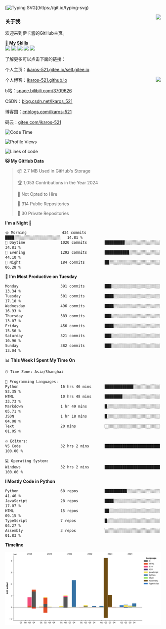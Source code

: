 [![Typing SVG](https://readme-typing-svg.herokuapp.com?size=25&duration=3000&color=8C43EA&vCenter=true&width=200&height=40&lines=Hi+Welcome+%F0%9F%91%8B%F0%9F%8F%BB;I'm+Love丶伊卡洛斯~~)](https://git.io/typing-svg)

<a href="#">
  <img align="right" src="https://github-readme-stats.vercel.app/api?username=Ikaros-521&count_private=true&show_icons=true&bg_color=15,f2f7fd,E0EAFC" />
</a>

### 关于我

欢迎来到伊卡酱的GitHub主页。

🌟 **My Skills**  
![](https://img.shields.io/badge/-C-A8B9CC?style=flat-square&logo=C&logoColor=fff)
![](https://img.shields.io/badge/-Python-3776AB?style=flat-square&logo=Python&logoColor=fff)
![](https://img.shields.io/badge/-JavaScript-F7DF1E?style=flat-square&logo=JavaScript&logoColor=fff)
![](https://img.shields.io/badge/-C++-00599C?style=flat-square&logo=Cpp&logoColor=fff)
![](https://img.shields.io/badge/-Linux-000000?style=flat-square&logo=Linux&logoColor=fff)

了解更多可以点击下面的链接：  

个人主页：[ikaros-521.gitee.io/self.gitee.io](https://ikaros-521.gitee.io/self.gitee.io/)  

<img align='right' src="https://github.com/Ikaros-521/Ikaros-521/assets/40910637/3a5e50bc-91dc-4aa5-b7a0-8b27ad1c2b33" height="330">

个人博客：[ikaros-521.github.io](https://ikaros-521.github.io/)  

b站：[space.bilibili.com/3709626](https://space.bilibili.com/3709626)  

CSDN：[blog.csdn.net/Ikaros_521](https://blog.csdn.net/Ikaros_521)  

博客园：[cnblogs.com/ikaros-521](https://www.cnblogs.com/ikaros-521)  

码云：[gitee.com/ikaros-521](https://gitee.com/ikaros-521)  


<!--START_SECTION:waka-->
![Code Time](http://img.shields.io/badge/Code%20Time-1%2C930%20hrs%2017%20mins-blue)

![Profile Views](http://img.shields.io/badge/Profile%20Views-17-blue)

![Lines of code](https://img.shields.io/badge/From%20Hello%20World%20I%27ve%20Written-13.2%20million%20lines%20of%20code-blue)

**🐱 My GitHub Data** 

> 📦 2.7 MB Used in GitHub's Storage 
 > 
> 🏆 1,053 Contributions in the Year 2024
 > 
> 🚫 Not Opted to Hire
 > 
> 📜 314 Public Repositories 
 > 
> 🔑 30 Private Repositories 
 > 
**I'm a Night 🦉** 

```text
🌞 Morning                434 commits         ████░░░░░░░░░░░░░░░░░░░░░   14.81 % 
🌆 Daytime                1020 commits        █████████░░░░░░░░░░░░░░░░   34.81 % 
🌃 Evening                1292 commits        ███████████░░░░░░░░░░░░░░   44.10 % 
🌙 Night                  184 commits         ██░░░░░░░░░░░░░░░░░░░░░░░   06.28 % 
```
📅 **I'm Most Productive on Tuesday** 

```text
Monday                   391 commits         ███░░░░░░░░░░░░░░░░░░░░░░   13.34 % 
Tuesday                  501 commits         ████░░░░░░░░░░░░░░░░░░░░░   17.10 % 
Wednesday                496 commits         ████░░░░░░░░░░░░░░░░░░░░░   16.93 % 
Thursday                 383 commits         ███░░░░░░░░░░░░░░░░░░░░░░   13.07 % 
Friday                   456 commits         ████░░░░░░░░░░░░░░░░░░░░░   15.56 % 
Saturday                 321 commits         ███░░░░░░░░░░░░░░░░░░░░░░   10.96 % 
Sunday                   382 commits         ███░░░░░░░░░░░░░░░░░░░░░░   13.04 % 
```


📊 **This Week I Spent My Time On** 

```text
🕑︎ Time Zone: Asia/Shanghai

💬 Programming Languages: 
Python                   16 hrs 46 mins      █████████████░░░░░░░░░░░░   52.35 % 
HTML                     10 hrs 48 mins      ████████░░░░░░░░░░░░░░░░░   33.73 % 
Markdown                 1 hr 49 mins        █░░░░░░░░░░░░░░░░░░░░░░░░   05.71 % 
JSON                     1 hr 18 mins        █░░░░░░░░░░░░░░░░░░░░░░░░   04.08 % 
Text                     20 mins             ░░░░░░░░░░░░░░░░░░░░░░░░░   01.05 % 

🔥 Editors: 
VS Code                  32 hrs 2 mins       █████████████████████████   100.00 % 

💻 Operating System: 
Windows                  32 hrs 2 mins       █████████████████████████   100.00 % 
```

**I Mostly Code in Python** 

```text
Python                   68 repos            ██████████░░░░░░░░░░░░░░░   41.46 % 
JavaScript               28 repos            ████░░░░░░░░░░░░░░░░░░░░░   17.07 % 
HTML                     15 repos            ██░░░░░░░░░░░░░░░░░░░░░░░   09.15 % 
TypeScript               7 repos             █░░░░░░░░░░░░░░░░░░░░░░░░   04.27 % 
Assembly                 3 repos             ░░░░░░░░░░░░░░░░░░░░░░░░░   01.83 % 
```



**Timeline**

![Lines of Code chart](https://raw.githubusercontent.com/Ikaros-521/Ikaros-521/main/assets/bar_graph.png)


<!--END_SECTION:waka-->


<!--
**Ikaros-521/Ikaros-521** is a ✨ _special_ ✨ repository because its `README.md` (this file) appears on your GitHub profile.

Here are some ideas to get you started:

- 🔭 I’m currently working on ...
- 🌱 I’m currently learning ...
- 👯 I’m looking to collaborate on ...
- 🤔 I’m looking for help with ...
- 💬 Ask me about ...
- 📫 How to reach me: ...
- 😄 Pronouns: ...
- ⚡ Fun fact: ...
-->
